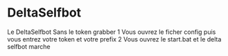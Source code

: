 # DeltaSelfbot
Le DeltaSelfbot Sans le token grabber
1 Vous ouvrez le ficher config puis vous  entrez votre token et votre prefix
2 Vous ouvrez le start.bat et le delta selfbot marche
